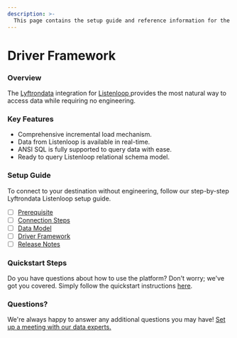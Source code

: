 ```yaml
---
description: >-
  This page contains the setup guide and reference information for the Listenloop source connector.
---
```


# Driver Framework

### Overview

The [Lyftrondata](https://www.lyftrondata.com/) integration for [Listenloop](https://www.lyftrondata.com/integration/listenloop/)[ ](https://www.lyftrondata.com/integration/listenloop/)provides the most natural way to access data while requiring no engineering.

### Key Features

* Comprehensive incremental load mechanism.
* Data from Listenloop is available in real-time.&#x20;
* ANSI SQL is fully supported to query data with ease.
* Ready to query Listenloop relational schema model.

### Setup Guide

To connect to your destination without engineering, follow our step-by-step Lyftrondata Listenloop setup guide.

* [ ] [Prerequisite](../../marketing-analytics/listenloop/prerequisite.md)
* [ ] [Connection Steps](../../marketing-analytics/listenloop/connection-steps.md)
* [ ] [Data Model](../../marketing-analytics/listenloop/data-model/)
* [ ] [Driver Framework](../../marketing-analytics/listenloop/driver-framework/)
* [ ] [Release Notes](../../marketing-analytics/listenloop/release-notes.md)

### Quickstart Steps

Do you have questions about how to use the platform? Don't worry; we've got you covered. Simply follow the quickstart instructions [here](../../../quickstart-steps.md).

### Questions? <a href="#questions" id="questions"></a>

We're always happy to answer any additional questions you may have! [Set up a meeting with our data experts.](https://www.lyftrondata.com/book-a-meeting/)


